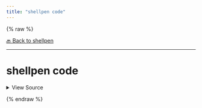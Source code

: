 ```yaml
---
title: "shellpen code"
---
```


{% raw %}





[🔙 Back to shellpen](/api/shellpen)

---







<!-- Todo, if there are no subcommands under the child commands, use a smaller heading size -->

# shellpen code



<details>
  <summary>View Source</summary>

{% endraw %}
{% highlight sh %}
shellpen result "$@"
{% endhighlight %}
{% raw %}

</details>










  
{% endraw %}
